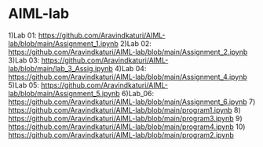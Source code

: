 # AIML-lab

1)Lab 01: https://github.com/Aravindkaturi/AIML-lab/blob/main/Assignment_1.ipynb
2)Lab 02: https://github.com/Aravindkaturi/AIML-lab/blob/main/Assignment_2.ipynb
3)Lab 03: https://github.com/Aravindkaturi/AIML-lab/blob/main/lab_3_Assig.ipynb
4)Lab 04: https://github.com/Aravindkaturi/AIML-lab/blob/main/Assignment_4.ipynb
5)Lab 05: https://github.com/Aravindkaturi/AIML-lab/blob/main/Assignment_5.ipynb
6)Lab_06: https://github.com/Aravindkaturi/AIML-lab/blob/main/Assignment_6.ipynb
7) https://github.com/Aravindkaturi/AIML-lab/blob/main/program1.ipynb
8) https://github.com/Aravindkaturi/AIML-lab/blob/main/program3.ipynb
9) https://github.com/Aravindkaturi/AIML-lab/blob/main/program4.ipynb
10) https://github.com/Aravindkaturi/AIML-lab/blob/main/program2.ipynb

